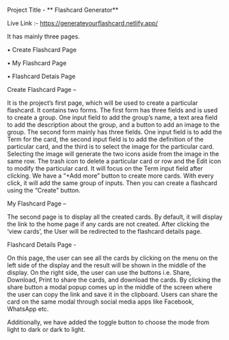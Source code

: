 Project Title - ** Flashcard Generator**

Live Link :- https://generateyourflashcard.netlify.app/

It has mainly three pages.

• Create Flashcard Page

• My Flashcard Page

• Flashcard Detais Page

Create Flashcard Page –

It is the project’s first page, which will be used to create a particular flashcard. It contains two forms. The first form has three fields and is used to create a group. One input field to add the group’s name, a text area field to add the description about the group, and a button to add an image to the group. The second form mainly has three fields. One input field is to add the Term for the card, the second input field is to add the definition of the particular card, and the third is to select the image for the particular card. Selecting the image will generate the two icons aside from the image in the same row. The trash icon to delete a particular card or row and the Edit icon to modify the particular card. It will focus on the Term input field after clicking. We have a “+Add more” button to create more cards. With every click, it will add the same group of inputs. Then you can create a flashcard using the “Create” button.

My Flashcard Page –

The second page is to display all the created cards. By default, it will display the link to the home page if any cards are not created. After clicking the ‘view cards’, the User will be redirected to the flashcard details page.

Flashcard Details Page -

On this page, the user can see all the cards by clicking on the menu on the left side of the display and the result will be shown in the middle of the display. On the right side, the user can use the buttons i.e. Share, Download, Print to share the cards, and download the cards. By clicking the share button a modal popup comes up in the middle of the screen where the user can copy the link and save it in the clipboard. Users can share the card on the same modal through social media apps like Facebook, WhatsApp etc.

Additionally, we have added the toggle button to choose the mode from light to dark or dark to light.